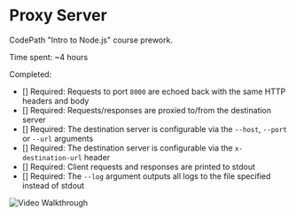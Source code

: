 # Proxy Server

CodePath "Intro to Node.js" course prework.

Time spent: ~4 hours

Completed:

* [] Required: Requests to port `8000` are echoed back with the same HTTP headers and body
* [] Required: Requests/responses are proxied to/from the destination server
* [] Required: The destination server is configurable via the `--host`, `--port`  or `--url` arguments
* [] Required: The destination server is configurable via the `x-destination-url` header
* [] Required: Client requests and responses are printed to stdout
* [] Required: The `--log` argument outputs all logs to the file specified instead of stdout

![Video Walkthrough](proxy-server-walkthrough.gif)

